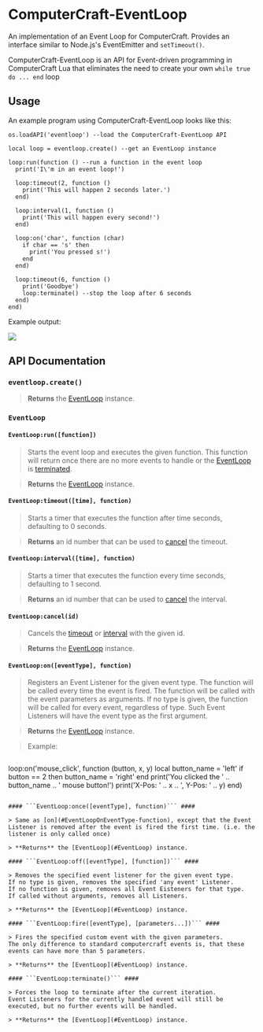 ComputerCraft-EventLoop
=======================

An implementation of an Event Loop for ComputerCraft. Provides an interface similar to Node.js's EventEmitter and ```setTimeout()```.

ComputerCraft-EventLoop is an API for Event-driven programming in ComputerCraft Lua that eliminates the need to create your own ```while true do ... end``` loop

## Usage ##

An example program using ComputerCraft-EventLoop looks like this:

```
os.loadAPI('eventloop') --load the ComputerCraft-EventLoop API

local loop = eventloop.create() --get an EventLoop instance

loop:run(function () --run a function in the event loop
  print('I\'m in an event loop!')
  
  loop:timeout(2, function ()
    print('This will happen 2 seconds later.')
  end)
  
  loop:interval(1, function ()
    print('This will happen every second!')
  end)
  
  loop:on('char', function (char)
    if char == 's' then
      print('You pressed s!')
    end
  end)
  
  loop:timeout(6, function ()
    print('Goodbye') 
    loop:terminate() --stop the loop after 6 seconds
  end)
end)
```

Example output:

<img src="http://i.imgur.com/Vx4pxON.png">

## API Documentation ##

### ```eventloop.create()``` ###

> **Returns** the [EventLoop](#EventLoop) instance.

### ```EventLoop``` ###

#### ```EventLoop:run([function])``` ####

> Starts the event loop and executes the given function.
  This function will return once there are no more events to handle or the [EventLoop](#EventLoop) is [terminated](#EventLoopTerminate).

> **Returns** the [EventLoop](#EventLoop) instance.

#### ```EventLoop:timeout([time], function)``` ####

> Starts a timer that executes the function after time seconds, defaulting to 0 seconds.

> **Returns** an id number that can be used to [cancel](#EventLoopCancelId) the timeout.

#### ```EventLoop:interval([time], function)``` ####

> Starts a timer that executes the function every time seconds, defaulting to 1 second.

> **Returns** an id number that can be used to [cancel](#EventLoopCancelId) the interval.

#### ```EventLoop:cancel(id)``` ####

> Cancels the [timeout](#EventLoopTimeoutTime-Function) or [interval](#EventLoopIntervalTime-Function) with the given id.

> **Returns** the [EventLoop](#EventLoop) instance.

#### ```EventLoop:on([eventType], function)``` ####

> Registers an Event Listener for the given event type. The function will be called every time the event is fired.
  The function will be called with the event parameters as arguments.
  If no type is given, the function will be called for every event, regardless of type. Such Event Listeners will have the event type as the first argument.

> **Returns** the [EventLoop](#EventLoop) instance.

> Example:

> ```
  loop:on('mouse_click', function (button, x, y)
    local button_name = 'left'
    if button == 2 then
      button_name = 'right'
    end
    print('You clicked the ' .. button_name .. ' mouse button!')
    print('X-Pos: ' .. x .. ', Y-Pos: ' .. y)
  end)
  ```

#### ```EventLoop:once([eventType], function)``` ####

> Same as [on](#EventLoopOnEventType-function), except that the Event Listener is removed after the event is fired the first time. (i.e. the listener is only called once)

> **Returns** the [EventLoop](#EventLoop) instance.

#### ```EventLoop:off([eventType], [function])``` ####

> Removes the specified event listener for the given event type.
  If no type is given, removes the specified 'any event' Listener.
  If no function is given, removes all Event Eisteners for that type.
  If called without arguments, removes all Listeners.

> **Returns** the [EventLoop](#EventLoop) instance.

#### ```EventLoop:fire([eventType], [parameters...])``` ####

> Fires the specified custom event with the given parameters.
  The only difference to standard computercraft events is, that these events can have more than 5 parameters.

> **Returns** the [EventLoop](#EventLoop) instance.

#### ```EventLoop:terminate()``` ####

> Forces the loop to terminate after the current iteration.
  Event Listeners for the currently handled event will still be executed, but no further events will be handled.
  
> **Returns** the [EventLoop](#EventLoop) instance.
